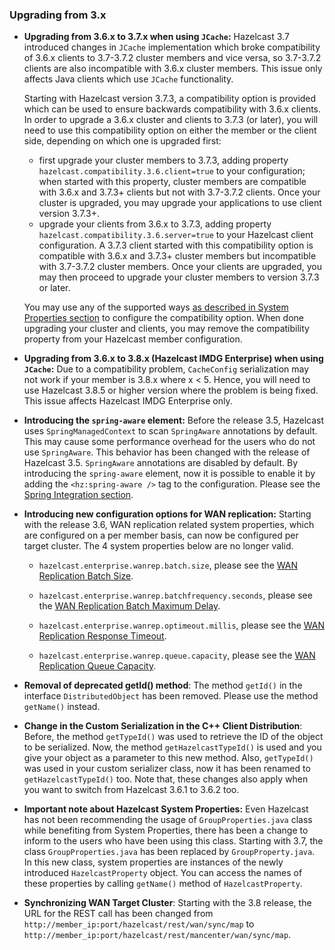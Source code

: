  
### Upgrading from 3.x

- **Upgrading from 3.6.x to 3.7.x when using `JCache`:**
 Hazelcast 3.7 introduced changes in `JCache` implementation which broke compatibility of 3.6.x clients to 3.7-3.7.2 cluster members and vice versa,
 so 3.7-3.7.2 clients are also incompatible with 3.6.x cluster members. This issue only affects Java clients which use `JCache` functionality.
 
    Starting with Hazelcast version 3.7.3, a compatibility option is provided which can be used to ensure backwards compatibility with 3.6.x clients.
 In order to upgrade a 3.6.x cluster and clients to 3.7.3 (or later), you will need to use this compatibility option on either the member or the client
 side, depending on which one is upgraded first:
    * first upgrade your cluster members to 3.7.3, adding property `hazelcast.compatibility.3.6.client=true` to your configuration; when started with this
 property, cluster members are compatible with 3.6.x and 3.7.3+ clients but not with 3.7-3.7.2 clients. Once your cluster is upgraded, you may
 upgrade your applications to use client version 3.7.3+.
    * upgrade your clients from 3.6.x to 3.7.3, adding property `hazelcast.compatibility.3.6.server=true` to your Hazelcast client configuration. A
  3.7.3 client started with this compatibility option is compatible with 3.6.x and 3.7.3+ cluster members but incompatible with 3.7-3.7.2 cluster
  members. Once your clients are upgraded, you may then proceed to upgrade your cluster members to version 3.7.3 or later.
 
    You may use any of the supported ways [as described in System Properties section](#system-properties) to configure the compatibility option. When done
 upgrading your cluster and clients, you may remove the compatibility property from your Hazelcast member configuration. 

- **Upgrading from 3.6.x to 3.8.x (Hazelcast IMDG Enterprise) when using `JCache`:**
  Due to a compatibility problem, `CacheConfig` serialization may not work if your member is 3.8.x where x < 5. Hence, you will need to use Hazelcast 3.8.5 or higher version where the problem is being fixed. This issue affects Hazelcast IMDG Enterprise only.

- **Introducing the `spring-aware` element:**
Before the release 3.5, Hazelcast uses `SpringManagedContext` to scan `SpringAware` annotations by default. This may cause some performance overhead for the users who do not use `SpringAware`.
This behavior has been changed with the release of Hazelcast 3.5. `SpringAware` annotations are disabled by default. By introducing the `spring-aware` element, now it is possible to enable it by adding the `<hz:spring-aware />` tag to the configuration. Please see the [Spring Integration section](#spring-integration).

- **Introducing new configuration options for WAN replication:**
Starting with the release 3.6, WAN replication related system properties, which are configured on a per member basis, can now be configured per target cluster.
The 4 system properties below are no longer valid.

	* `hazelcast.enterprise.wanrep.batch.size`, please see the [WAN Replication Batch Size](http://docs.hazelcast.org/docs/latest-dev/manual/html-single/index.html#batch-size). 

	* `hazelcast.enterprise.wanrep.batchfrequency.seconds`, please see the [WAN Replication Batch Maximum Delay](http://docs.hazelcast.org/docs/latest-dev/manual/html-single/index.html#batch-maximum-delay).

	* `hazelcast.enterprise.wanrep.optimeout.millis`, please see the [WAN Replication Response Timeout](http://docs.hazelcast.org/docs/latest-dev/manual/html-single/index.html#response-timeout).

	* `hazelcast.enterprise.wanrep.queue.capacity`, please see the [WAN Replication Queue Capacity](http://docs.hazelcast.org/docs/latest-dev/manual/html-single/index.html#queue-capacity).


- **Removal of deprecated getId() method**: 
The method `getId()` in the interface `DistributedObject` has been removed. Please use the method `getName()` instead.

- **Change in the Custom Serialization in the C++ Client Distribution**: Before, the method `getTypeId()` was used to retrieve the ID of the object to be serialized. Now, the method `getHazelcastTypeId()` is used and you give your object as a parameter to this new method. Also, `getTypeId()` was used in your custom serializer class, now it has been renamed to `getHazelcastTypeId()` too. Note that, these changes also apply when you want to switch from Hazelcast 3.6.1 to 3.6.2 too.

- **Important note about Hazelcast System Properties:** Even Hazelcast has not been recommending the usage of `GroupProperties.java` class while benefiting from System Properties, there has been a change to inform to the users who have been using this class. Starting with 3.7, the class `GroupProperties.java` has been replaced by `GroupProperty.java`. 
In this new class, system properties are instances of the newly introduced `HazelcastProperty` object. You can access the names of these properties by calling `getName()` method of `HazelcastProperty`.

- **Synchronizing WAN Target Cluster**: Starting with the 3.8 release, the URL for the REST call has been changed from 
`http://member_ip:port/hazelcast/rest/wan/sync/map` to `http://member_ip:port/hazelcast/rest/mancenter/wan/sync/map`.




